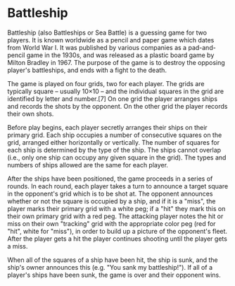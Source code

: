# Battleship

Battleship (also Battleships or Sea Battle) is a guessing game for two players. It is known worldwide as a pencil and paper game 
which dates from World War I. It was published by various companies as a pad-and-pencil game in the 1930s, and was released as a 
plastic board game by Milton Bradley in 1967. The purpose of the game is to destroy the opposing player's battleships, and ends 
with a fight to the death.

The game is played on four grids, two for each player. The grids are typically square – usually 10×10 – and the individual squares
in the grid are identified by letter and number.[7] On one grid the player arranges ships and records the shots by the opponent. 
On the other grid the player records their own shots.

Before play begins, each player secretly arranges their ships on their primary grid. Each ship occupies a number of consecutive 
squares on the grid, arranged either horizontally or vertically. The number of squares for each ship is determined by the type of 
the ship. The ships cannot overlap (i.e., only one ship can occupy any given square in the grid). The types and numbers of ships 
allowed are the same for each player. 

After the ships have been positioned, the game proceeds in a series of rounds. In each round, each player takes a turn to announce
a target square in the opponent's grid which is to be shot at. The opponent announces whether or not the square is occupied by a 
ship, and if it is a "miss", the player marks their primary grid with a white peg; if a "hit" they mark this on their own primary 
grid with a red peg. The attacking player notes the hit or miss on their own "tracking" grid with the appropriate color peg (red 
for "hit", white for "miss"), in order to build up a picture of the opponent's fleet. After the player gets a hit the player 
continues shooting until the player gets a miss.

When all of the squares of a ship have been hit, the ship is sunk, and the ship's owner announces this (e.g. 
"You sank my battleship!"). If all of a player's ships have been sunk, the game is over and their opponent wins.
